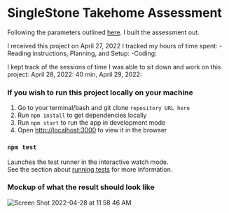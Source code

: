 # SingleStone Takehome Assessment

Following the parameters outlined [here](https://docs.google.com/document/d/16bA8004xNlYDFANvsMu0w_OW800ar_S6/edit?usp=sharing&ouid=115468126646789142343&rtpof=true&sd=true). I built the assessment out.

I received this project on April 27, 2022
I tracked my hours of time spent:
 -Reading instructions, Planning, and Setup: 
 -Coding:

I kept track of the sessions of time I was able to sit down and work on this project:
April 28, 2022: 40 min,
April 29, 2022:
### If you wish to run this project locally on your machine

 1. Go to your terminal/bash and git clone ``repository URL here``
 2. Run `npm install` to get dependencies locally
 3. Run `npm start` to run the app in development mode
 4. Open [http://localhost:3000](http://localhost:3000) to view it in the browser

### `npm test`

Launches the test runner in the interactive watch mode.\
See the section about [running tests](https://facebook.github.io/create-react-app/docs/running-tests) for more information.

### Mockup of what the result should look like

![Screen Shot 2022-04-28 at 11 58 46 AM](https://user-images.githubusercontent.com/63270278/165823629-3ed2cfab-7500-421e-bc43-cd33ab551813.png)
